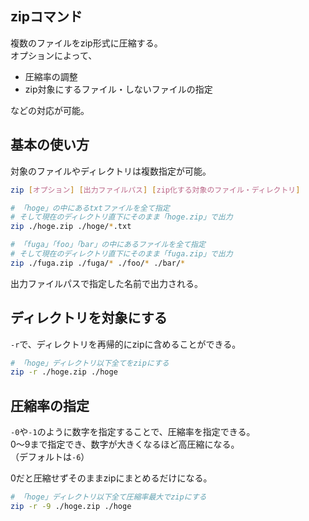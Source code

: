 ## zipコマンド
複数のファイルをzip形式に圧縮する。  
オプションによって、

* 圧縮率の調整
* zip対象にするファイル・しないファイルの指定

などの対応が可能。

## 基本の使い方
対象のファイルやディレクトリは複数指定が可能。
```bash
zip [オプション] [出力ファイルパス] [zip化する対象のファイル・ディレクトリ] 

# 「hoge」の中にあるtxtファイルを全て指定
# そして現在のディレクトリ直下にそのまま「hoge.zip」で出力
zip ./hoge.zip ./hoge/*.txt

# 「fuga」「foo」「bar」の中にあるファイルを全て指定
# そして現在のディレクトリ直下にそのまま「fuga.zip」で出力
zip ./fuga.zip ./fuga/* ./foo/* ./bar/*
```

出力ファイルパスで指定した名前で出力される。

## ディレクトリを対象にする
`-r`で、ディレクトリを再帰的にzipに含めることができる。

```bash
# 「hoge」ディレクトリ以下全てをzipにする
zip -r ./hoge.zip ./hoge
```

## 圧縮率の指定
`-0`や`-1`のように数字を指定することで、圧縮率を指定できる。  
0〜9まで指定でき、数字が大きくなるほど高圧縮になる。  
（デフォルトは`-6`）

0だと圧縮せずそのままzipにまとめるだけになる。

```bash
# 「hoge」ディレクトリ以下全て圧縮率最大でzipにする
zip -r -9 ./hoge.zip ./hoge
```